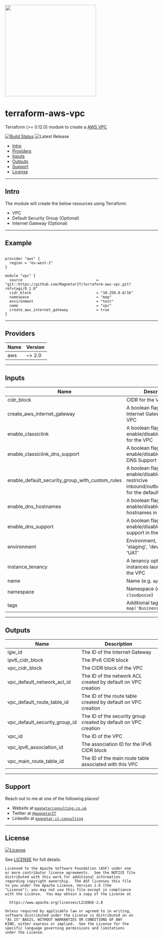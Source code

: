 <a href=https://magnetarconsulting.co.uk><img src="https://magnetarconsulting.co.uk/wp-content/uploads/2020/04/small-helping-you-innovate-magnetar.png" width="300"></a>

# terraform-aws-vpc
Terraform (>= 0.12.0) module to create a [AWS VPC](https://docs.aws.amazon.com/vpc/index.html) 

[![Build Status](https://dev.azure.com/MagnetarIT/terraform-aws-vpc/_apis/build/status/MagnetarIT.terraform-aws-vpc?branchName=master)](https://dev.azure.com/MagnetarIT/terraform-aws-vpc/_build/latest?definitionId=14&branchName=master) ![Latest Release](https://img.shields.io/github/release/MagnetarIT/terraform-aws-vpc.svg)


- [Intro](#Intro)
- [Providers](#Providers)
- [Inputs](#Inputs)
- [Outputs](#Outputs)
- [Support](#Support)
- [License](#License)


----
## Intro
The module will create the below resources using Terraform:
- VPC
- Default Security Group (Optional)
- Internet Gateway (Optional)

---

## Example
```hcl

provider "aws" {
  region = "eu-west-2"
}

module "vpc" {
  source                                  = "git::https://github.com/MagnetarIT/terraform-aws-vpc.git?ref=tags/0.1.0"
  cidr_block                              = "10.250.0.0/16"
  namespace                               = "mag"
  environment                             = "test"
  name                                    = "vpc"
  create_aws_internet_gateway             = true
} 

```

---

## Providers

| Name | Version |
|------|---------|
| aws | ~> 2.0 |

---

## Inputs

| Name | Description | Type | Default | Required |
|------|-------------|------|---------|:--------:|
| cidr\_block | CIDR for the VPC | `string` | n/a | yes |
| create\_aws\_internet\_gateway | A boolean flag to create an Internet Gateway for the VPC | `bool` | `false` | no |
| enable\_classiclink | A boolean flag to enable/disable ClassicLink for the VPC | `bool` | `false` | no |
| enable\_classiclink\_dns\_support | A boolean flag to enable/disable ClassicLink DNS Support for the VPC | `bool` | `false` | no |
| enable\_default\_security\_group\_with\_custom\_rules | A boolean flag to enable/disable custom and restricive inbound/outbound rules for the default VPC's SG | `bool` | `true` | no |
| enable\_dns\_hostnames | A boolean flag to enable/disable DNS hostnames in the VPC | `bool` | `true` | no |
| enable\_dns\_support | A boolean flag to enable/disable DNS support in the VPC | `bool` | `true` | no |
| environment | Environment, e.g. 'prod', 'staging', 'dev', 'pre-prod', 'UAT' | `string` | `""` | no |
| instance\_tenancy | A tenancy option for instances launched into the VPC | `string` | `"default"` | no |
| name | Name  (e.g. `app` or `cluster`) | `string` | n/a | yes |
| namespace | Namespace (e.g. `cp` or `cloudposse`) | `string` | `""` | no |
| tags | Additional tags (e.g. `map('BusinessUnit','XYZ')` | `map(string)` | `{}` | no |

---

## Outputs

| Name | Description |
|------|-------------|
| igw\_id | The ID of the Internet Gateway |
| ipv6\_cidr\_block | The IPv6 CIDR block |
| vpc\_cidr\_block | The CIDR block of the VPC |
| vpc\_default\_network\_acl\_id | The ID of the network ACL created by default on VPC creation |
| vpc\_default\_route\_table\_id | The ID of the route table created by default on VPC creation |
| vpc\_default\_security\_group\_id | The ID of the security group created by default on VPC creation |
| vpc\_id | The ID of the VPC |
| vpc\_ipv6\_association\_id | The association ID for the IPv6 CIDR block |
| vpc\_main\_route\_table\_id | The ID of the main route table associated with this VPC |

---

## Support

Reach out to me at one of the following places!

- Website at <a href="https://magnetarconsulting.co.uk" target="_blank">`magnetarconsulting.co.uk`</a>
- Twitter at <a href="https://twitter.com/magnetarIT" target="_blank">`@magnetarIT`</a>
- LinkedIn at <a href="https://www.linkedin.com/company/magnetar-it-consulting" target="_blank">`magnetar-it-consulting`</a>

---

## License 

[![License](https://img.shields.io/badge/License-Apache%202.0-blue.svg)](https://opensource.org/licenses/Apache-2.0) 

See [LICENSE](LICENSE) for full details.

    Licensed to the Apache Software Foundation (ASF) under one
    or more contributor license agreements.  See the NOTICE file
    distributed with this work for additional information
    regarding copyright ownership.  The ASF licenses this file
    to you under the Apache License, Version 2.0 (the
    "License"); you may not use this file except in compliance
    with the License.  You may obtain a copy of the License at

      https://www.apache.org/licenses/LICENSE-2.0

    Unless required by applicable law or agreed to in writing,
    software distributed under the License is distributed on an
    "AS IS" BASIS, WITHOUT WARRANTIES OR CONDITIONS OF ANY
    KIND, either express or implied.  See the License for the
    specific language governing permissions and limitations
    under the License.

